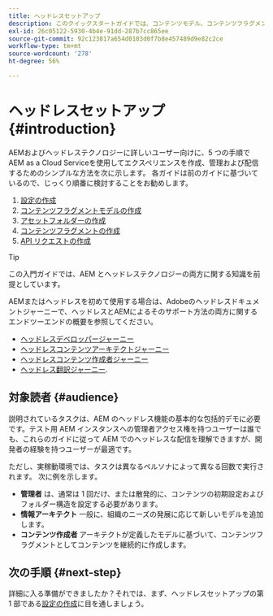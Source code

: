 ```yaml
---
title: ヘッドレスセットアップ
description: このクイックスタートガイドでは、コンテンツモデル、コンテンツフラグメント、GraphQL API など、Cloud Service の強力なヘッドレス機能としての AEM の基本事項について説明します。
exl-id: 26c05122-5930-4b4e-91dd-287b7cc865ee
source-git-commit: 92c123817a654d0103d0f7b8e457489d9e82c2ce
workflow-type: tm+mt
source-wordcount: '278'
ht-degree: 56%

---
```


# ヘッドレスセットアップ {#introduction}

AEMおよびヘッドレステクノロジーに詳しいユーザー向けに、5 つの手順でAEM as a Cloud Serviceを使用してエクスペリエンスを作成、管理および配信するためのシンプルな方法を次に示します。 各ガイドは前のガイドに基づいているので、じっくり順番に検討することをお勧めします。

1. [設定の作成](create-configuration.md)
1. [コンテンツフラグメントモデルの作成](create-content-model.md)
1. [アセットフォルダーの作成](create-assets-folder.md)
1. [コンテンツフラグメントの作成](create-content-fragment.md)
1. [API リクエストの作成](create-api-request.md)

>[!TIP]
>
>この入門ガイドでは、AEM とヘッドレステクノロジーの両方に関する知識を前提としています。
>
>AEMまたはヘッドレスを初めて使用する場合は、Adobeのヘッドレスドキュメントジャーニーで、ヘッドレスとAEMによるそのサポート方法の両方に関するエンドツーエンドの概要を参照してください。
>
>* [ヘッドレスデベロッパージャーニー](/help/journey-headless/developer/overview.md)
>* [ヘッドレスコンテンツアーキテクトジャーニー](/help/journey-headless/architect/overview.md)
>* [ヘッドレスコンテンツ作成者ジャーニー](/help/journey-headless/author/overview.md)
>* [ヘッドレス翻訳ジャーニー](/help/journey-headless/translation/overview.md).

## 対象読者 {#audience}

説明されているタスクは、AEM のヘッドレス機能の基本的な包括的デモに必要です。テスト用 AEM インスタンスへの管理者アクセス権を持つユーザーは誰でも、これらのガイドに従って AEM でのヘッドレスな配信を理解できますが、開発者の経験を持つユーザーが最適です。

ただし、実稼動環境では、タスクは異なるペルソナによって異なる回数で実行されます。 次に例を示します。

* **管理者** は、通常は 1 回だけ、または散発的に、コンテンツの初期設定およびフォルダー構造を設定する必要があります。
* **情報アーキテクト** 一般に、組織のニーズの発展に応じて新しいモデルを追加します。
* **コンテンツ作成者** アーキテクトが定義したモデルに基づいて、コンテンツフラグメントとしてコンテンツを継続的に作成します。

## 次の手順 {#next-step}

詳細に入る準備ができましたか？それでは、まず、ヘッドレスセットアップの第 1 部である[設定の作成](create-configuration.md)に目を通しましょう。
